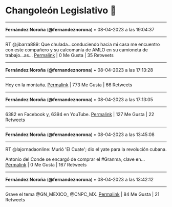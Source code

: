 # Changoleón Legislativo 🙈
*****
**Fernández Noroña** (**@fernandeznorona**) • 08-04-2023 a las 19:04:37
*****
RT @jibarra889: Que chulada…conduciendo hacia mi casa me encuentro con este compañero y su calcomanía de AMLO en su camioneta de trabajo…as…
[Permalink](https://twitter.com/fernandeznorona/status/1644899086544302080) | 0 Me Gusta | 35 Retweets
*****
**Fernández Noroña** (**@fernandeznorona**) • 08-04-2023 a las 17:13:28
*****
Hoy en la montaña.
[Permalink](https://twitter.com/fernandeznorona/status/1644871114290786304) | 773 Me Gusta | 66 Retweets
*****
**Fernández Noroña** (**@fernandeznorona**) • 08-04-2023 a las 17:13:05
*****
6382 en Facebook y, 6394 en YouTube.
[Permalink](https://twitter.com/fernandeznorona/status/1644871017314287618) | 127 Me Gusta | 22 Retweets
*****
**Fernández Noroña** (**@fernandeznorona**) • 08-04-2023 a las 13:45:08
*****
RT @lajornadaonline: Murió 'El Cuate'; dio el yate para la revolución cubana.


Antonio del Conde se encargó de comprar el #Granma, clave en…
[Permalink](https://twitter.com/fernandeznorona/status/1644818685025198080) | 0 Me Gusta | 167 Retweets
*****
**Fernández Noroña** (**@fernandeznorona**) • 08-04-2023 a las 13:42:12
*****
Grave el tema 
@GN_MEXICO_ @CNPC_MX.
[Permalink](https://twitter.com/fernandeznorona/status/1644817945477144576) | 84 Me Gusta | 21 Retweets